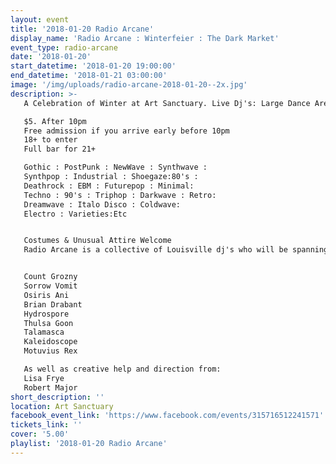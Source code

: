 ```yaml
---
layout: event
title: '2018-01-20 Radio Arcane'
display_name: 'Radio Arcane : Winterfeier : The Dark Market'
event_type: radio-arcane
date: '2018-01-20'
start_datetime: '2018-01-20 19:00:00'
end_datetime: '2018-01-21 03:00:00'
image: '/img/uploads/radio-arcane-2018-01-20--2x.jpg'
description: >-
   A Celebration of Winter at Art Sanctuary. Live Dj's: Large Dance Area: Full Bar: The Dark Market: A curated Night Time Oddities & Art Market /Flea Market

   $5. After 10pm
   Free admission if you arrive early before 10pm
   18+ to enter
   Full bar for 21+

   Gothic : PostPunk : NewWave : Synthwave :
   Synthpop : Industrial : Shoegaze:80's :
   Deathrock : EBM : Futurepop : Minimal:
   Techno : 90's : Triphop : Darkwave : Retro:
   Dreamwave : Italo Disco : Coldwave:
   Electro : Varieties:Etc


   Costumes & Unusual Attire Welcome
   Radio Arcane is a collective of Louisville dj's who will be spanning across various genres of music predominately focused on the use of the synthesizer.


   Count Grozny
   Sorrow Vomit
   Osiris Ani
   Brian Drabant
   Hydrospore
   Thulsa Goon
   Talamasca
   Kaleidoscope
   Motuvius Rex

   As well as creative help and direction from:
   Lisa Frye
   Robert Major
short_description: ''
location: Art Sanctuary
facebook_event_link: 'https://www.facebook.com/events/315716512241571'
tickets_link: ''
cover: '5.00'
playlist: '2018-01-20 Radio Arcane'
---
```

